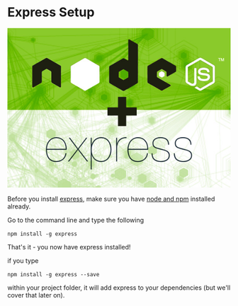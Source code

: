 
# Express Setup

![](images/node-express.jpg)

Before you install [express](http://www.expressjs.com), make sure you have [node and npm](https://docs.npmjs.com/getting-started/installing-node) installed already.

Go to the command line and type the following

```
npm install -g express
```
That's it - you now have express installed!

if you type 

```
npm install -g express --save
```

within your project folder, it will add express to your dependencies (but we'll cover that later on).